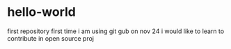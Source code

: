 # hello-world
first repository
first time i am using git gub on nov 24
i would like to learn to contribute in open source proj 
